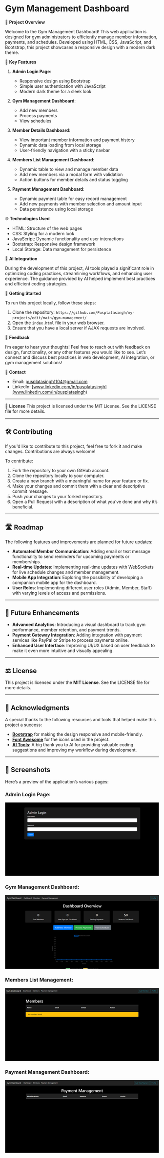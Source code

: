 # Gym Management Dashboard

🚀 **Project Overview**

Welcome to the Gym Management Dashboard! This web application is designed for gym administrators to efficiently manage member information, payments, and schedules. Developed using HTML, CSS, JavaScript, and Bootstrap, this project showcases a responsive design with a modern dark theme. 

🔑 **Key Features**

1. **Admin Login Page**:
   - Responsive design using Bootstrap
   - Simple user authentication with JavaScript
   - Modern dark theme for a sleek look

2. **Gym Management Dashboard**:
   - Add new members
   - Process payments
   - View schedules

3. **Member Details Dashboard**:
   - View important member information and payment history
   - Dynamic data loading from local storage
   - User-friendly navigation with a sticky navbar

4. **Members List Management Dashboard**:
   - Dynamic table to view and manage member data
   - Add new members via a modal form with validation
   - Action buttons for member details and status toggling

5. **Payment Management Dashboard**:
   - Dynamic payment table for easy record management
   - Add new payments with member selection and amount input
   - Data persistence using local storage

🌐 **Technologies Used**
- HTML: Structure of the web pages
- CSS: Styling for a modern look
- JavaScript: Dynamic functionality and user interactions
- Bootstrap: Responsive design framework
- Local Storage: Data management for persistence

🤖 **AI Integration**

During the development of this project, AI tools played a significant role in optimizing coding practices, streamlining workflows, and enhancing user experience. The guidance provided by AI helped implement best practices and efficient coding strategies.

📖 **Getting Started**

To run this project locally, follow these steps:
1. Clone the repository: `https://github.com/Pusplatasingh/my-projects/edit/main/gym-management/`
2. Open the `index.html` file in your web browser.
3. Ensure that you have a local server if AJAX requests are involved.

💬 **Feedback**

I’m eager to hear your thoughts! Feel free to reach out with feedback on design, functionality, or any other features you would like to see. Let’s connect and discuss best practices in web development, AI integration, or gym management solutions!

📧 **Contact**
- Email: pusplatasingh1104@gmail.com
- LinkedIn: [www.linkedin.com/in/pusplatasingh](www.linkedin.com/in/pusplatasingh)

---

📜 **License**
This project is licensed under the MIT License. See the LICENSE file for more details.

---

## 🛠️ **Contributing**

If you'd like to contribute to this project, feel free to fork it and make changes. Contributions are always welcome!

To contribute:
1. Fork the repository to your own GitHub account.
2. Clone the repository locally to your computer.
3. Create a new branch with a meaningful name for your feature or fix.
4. Make your changes and commit them with a clear and descriptive commit message.
5. Push your changes to your forked repository.
6. Open a Pull Request with a description of what you’ve done and why it’s beneficial.

---

## 🛣️ **Roadmap**

The following features and improvements are planned for future updates:
- **Automated Member Communication**: Adding email or text message functionality to send reminders for upcoming payments or memberships.
- **Real-time Updates**: Implementing real-time updates with WebSockets for live schedule changes and member management.
- **Mobile App Integration**: Exploring the possibility of developing a companion mobile app for the dashboard.
- **User Roles**: Implementing different user roles (Admin, Member, Staff) with varying levels of access and permissions.

---

## 🔧 **Future Enhancements**

- **Advanced Analytics**: Introducing a visual dashboard to track gym performance, member retention, and payment trends.
- **Payment Gateway Integration**: Adding integration with payment services like PayPal or Stripe to process payments online.
- **Enhanced User Interface**: Improving UI/UX based on user feedback to make it even more intuitive and visually appealing.

---

## ⚖️ **License**

This project is licensed under the **MIT License**. See the LICENSE file for more details.

---

## 🎉 **Acknowledgments**

A special thanks to the following resources and tools that helped make this project a success:
- **[Bootstrap](https://getbootstrap.com/)** for making the design responsive and mobile-friendly.
- **[Font Awesome](https://fontawesome.com/)** for the icons used in the project.
- **[AI Tools](https://openai.com/)**: A big thank you to AI for providing valuable coding suggestions and improving my workflow during development.

---

## 📸 **Screenshots**

Here’s a preview of the application’s various pages:

### **Admin Login Page**:
![Admin Login Page](admin_login.png)

### **Gym Management Dashboard**:
![Gym Management Dashboard](gym_management_dashboard.png)

### **Members List Management**:
![Members List Management](members_list.png)

### **Payment Management Dashboard**:
![Payment Management Dashboard](payment_management.png)

